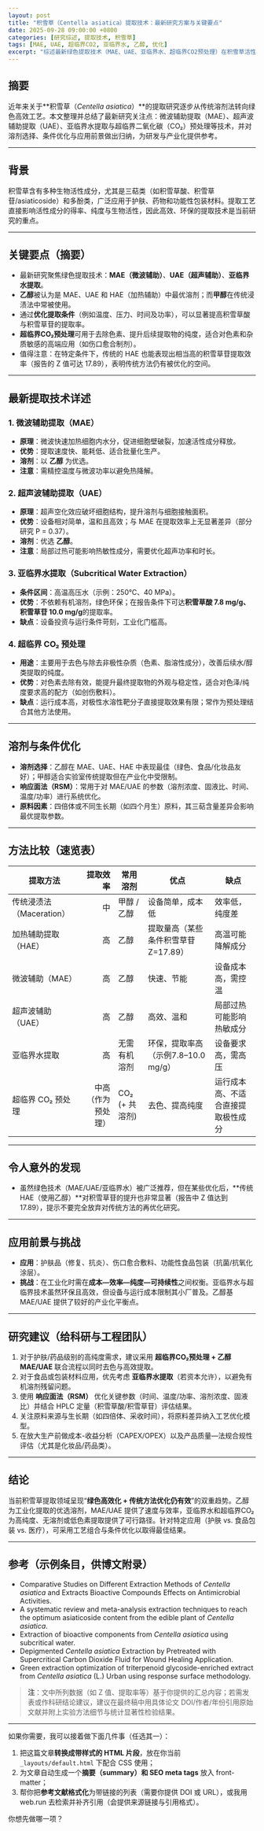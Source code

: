 ```yaml
---
layout: post
title: "积雪草（Centella asiatica）提取技术：最新研究方案与关键要点"
date: 2025-09-28 09:00:00 +0800
categories: [研究综述, 提取技术, 积雪草]
tags: [MAE, UAE, 超临界CO2, 亚临界水, 乙醇, 优化]
excerpt: "综述最新绿色提取技术（MAE、UAE、亚临界水、超临界CO2预处理）在积雪草活性成分提取中的应用、条件优化与产业化前景。"
---
```


## 摘要
近年来关于**积雪草（*Centella asiatica*）**的提取研究逐步从传统溶剂法转向绿色高效工艺。本文整理并总结了最新研究关注点：微波辅助提取（MAE）、超声波辅助提取（UAE）、亚临界水提取与超临界二氧化碳（CO₂）预处理等技术，并对溶剂选择、条件优化与应用前景做出归纳，为研发与产业化提供参考。

---

## 背景
积雪草含有多种生物活性成分，尤其是三萜类（如积雪草酸、积雪草苷/asiaticoside）和多酚类，广泛应用于护肤、药物和功能性包装材料。提取工艺直接影响活性成分的得率、纯度与生物活性，因此高效、环保的提取技术是当前研究的重点。

---

## 关键要点（摘要）
- 最新研究聚焦绿色提取技术：**MAE（微波辅助）**、**UAE（超声辅助）**、**亚临界水提取**。  
- **乙醇**被认为是 MAE、UAE 和 HAE（加热辅助）中最优溶剂；而**甲醇**在传统浸渍法中常被使用。  
- 通过**优化提取条件**（例如温度、压力、时间及功率），可以显著提高积雪草酸与积雪草苷的提取率。  
- **超临界CO₂预处理**可用于去除色素、提升后续提取物的纯度，适合对色素和杂质敏感的高端应用（如伤口愈合制剂）。  
- 值得注意：在特定条件下，传统的 HAE 也能表现出相当高的积雪草苷提取效率（报告的 Z 值可达 17.89），表明传统方法仍有被优化的空间。

---

## 最新提取技术详述

### 1. 微波辅助提取（MAE）
- **原理**：微波快速加热细胞内水分，促进细胞壁破裂，加速活性成分释放。  
- **优势**：提取速度快、能耗低、适合批量化生产。  
- **溶剂**：以 **乙醇** 为优选。  
- **注意**：需精控温度与微波功率以避免热降解。

### 2. 超声波辅助提取（UAE）
- **原理**：超声空化效应破坏细胞结构，提升溶剂与细胞接触面积。  
- **优势**：设备相对简单，温和且高效；与 MAE 在提取效率上无显著差异（部分研究 P = 0.37）。  
- **溶剂**：优选 **乙醇**。  
- **注意**：局部过热可能影响热敏性成分，需要优化超声功率和时长。

### 3. 亚临界水提取（Subcritical Water Extraction）
- **条件区间**：高温高压水（示例：250°C、40 MPa）。  
- **优势**：不依赖有机溶剂，绿色环保；在报告条件下可达**积雪草酸 7.8 mg/g、积雪草苷 10.0 mg/g**的提取率。  
- **缺点**：设备投资与运行条件苛刻，工业化门槛高。

### 4. 超临界 CO₂ 预处理
- **用途**：主要用于去色与除去非极性杂质（色素、脂溶性成分），改善后续水/醇类提取的纯度。  
- **优势**：对色素去除有效，能提升最终提取物的外观与稳定性，适合对色泽/纯度要求高的配方（如创伤敷料）。  
- **缺点**：运行成本高，对极性水溶性靶分子直接提取效果有限；常作为预处理结合其他方法使用。

---

## 溶剂与条件优化
- **溶剂选择**：乙醇在 MAE、UAE、HAE 中表现最佳（绿色、食品/化妆品友好）；甲醇适合实验室传统提取但在产业化中受限制。  
- **响应面法（RSM）**：常用于对 MAE/UAE 的参数（溶剂浓度、固液比、时间、温度/功率）进行系统优化。  
- **原料因素**：四倍体或不同生长期（如四个月生）原料，其三萜含量差异会影响最优提取参数。

---

## 方法比较（速览表）

| 提取方法 | 提取效率 | 常用溶剂 | 优点 | 缺点 |
|---|---:|---|---|---|
| 传统浸渍法（Maceration） | 中 | 甲醇 / 乙醇 | 设备简单，成本低 | 效率低，纯度差 |
| 加热辅助提取（HAE） | 高 | 乙醇 | 提取量高（某些条件积雪草苷Z=17.89） | 高温可能降解成分 |
| 微波辅助（MAE） | 高 | 乙醇 | 快速、节能 | 设备成本高，需控温 |
| 超声波辅助（UAE） | 高 | 乙醇 | 高效、温和 | 局部过热可能影响热敏成分 |
| 亚临界水提取 | 高 | 无需有机溶剂 | 环保，提取率高（示例7.8–10.0 mg/g） | 设备要求高，需高压 |
| 超临界 CO₂ 预处理 | 中高（作为预处理） | CO₂ (+ 共溶剂) | 去色、提高纯度 | 运行成本高、不适合直接提取极性成分 |

---

## 令人意外的发现
- 虽然绿色技术（MAE/UAE/亚临界水）被广泛推荐，但在某些优化后，**传统 HAE（使用乙醇）**对积雪草苷的提升也非常显著（报告中 Z 值达到 17.89），提示不要完全放弃对传统方法的再优化研究。

---

## 应用前景与挑战
- **应用**：护肤品（修复、抗炎）、伤口愈合敷料、功能性食品包装（抗菌/抗氧化涂层）。  
- **挑战**：在工业化时需在**成本—效率—纯度—可持续性**之间权衡。亚临界水与超临界技术虽然环保且高效，但设备与运行成本限制其小厂普及。乙醇基 MAE/UAE 提供了较好的产业化平衡点。

---

## 研究建议（给科研与工程团队）
1. 对于护肤/药品级别的高纯度需求，建议采用 **超临界CO₂预处理 + 乙醇 MAE/UAE** 联合流程以同时去色与高效提取。  
2. 对于食品或包装材料应用，优先考虑 **亚临界水提取**（若资本允许），以避免有机溶剂残留问题。  
3. 使用 **响应面法（RSM）** 优化关键参数（时间、温度/功率、溶剂浓度、固液比）并结合 HPLC 定量（积雪草酸/积雪草苷）评估结果。  
4. 关注原料来源与生长期（如四倍体、采收时间），将原料差异纳入工艺优化模型。  
5. 在放大生产前做成本-收益分析（CAPEX/OPEX）以及产品质量—法规合规性评估（尤其是化妆品/药品类）。

---

## 结论
当前积雪草提取领域呈现“**绿色高效化 + 传统方法优化仍有效**”的双重趋势。乙醇为工业化提取的优选溶剂，MAE/UAE 提供了速度与效率，亚临界水和超临界CO₂ 为高纯度、无溶剂或低色素提取提供了可行路径。针对特定应用（护肤 vs. 食品包装 vs. 医疗），可采用工艺组合与条件优化以取得最佳结果。

---

## 参考（示例条目，供博文附录）
- Comparative Studies on Different Extraction Methods of *Centella asiatica* and Extracts Bioactive Compounds Effects on Antimicrobial Activities.  
- A systematic review and meta-analysis extraction techniques to reach the optimum asiaticoside content from the edible plant of *Centella asiatica*.  
- Extraction of bioactive components from *Centella asiatica* using subcritical water.  
- Depigmented *Centella asiatica* Extraction by Pretreated with Supercritical Carbon Dioxide Fluid for Wound Healing Application.  
- Green extraction optimization of triterpenoid glycoside-enriched extract from *Centella asiatica* (L.) Urban using response surface methodology.

> **注**：文中所列数据（如 Z 值、提取率等）基于你提供的汇总内容；若需发表或作科研结论建议，建议在最终稿中用具体论文 DOI/作者/年份引用原始文献并附上实验方法细节与统计显著性检验结果。

---

如果你需要，我可以接着做下面几件事（任选其一）：
1. 把这篇文章**转换成带样式的 HTML 片段**，放在你当前 `_layouts/default.html` 下配合 CSS 使用；  
2. 为文章自动生成一个**摘要（summary）和 SEO meta tags** 放入 front-matter；  
3. 帮你把**参考文献格式化**为带链接的列表（需要你提供 DOI 或 URL），或我用 web.run 去检索并补齐引用（会提供来源链接与引用格式）。  

你想先做哪一项？

